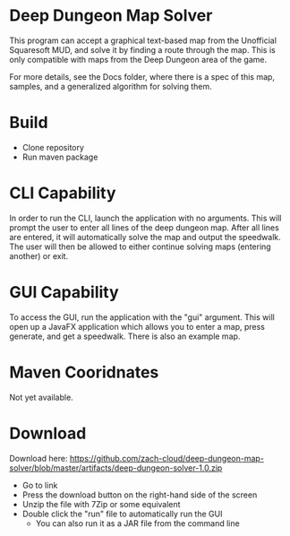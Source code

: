 # Deep Dungeon Map Solver

This program can accept a graphical text-based map from the Unofficial Squaresoft MUD,
and solve it by finding a route through the map. This is only compatible with maps 
from the Deep Dungeon area of the game.

For more details, see the Docs folder, where there is a spec of this map, samples,
 and a generalized algorithm for solving them.

# Build

- Clone repository
- Run maven package

# CLI Capability

In order to run the CLI, launch the application with no arguments. This will prompt the
user to enter all lines of the deep dungeon map. After all lines are entered, it will
automatically solve the map and output the speedwalk. The user will then be allowed to either
continue solving maps (entering another) or exit.

# GUI Capability

To access the GUI, run the application with the "gui" argument. This
will open up a JavaFX application which allows you to enter a map,
press generate, and get a speedwalk. There is also an example map.

# Maven Cooridnates

Not yet available.

# Download

Download here: https://github.com/zach-cloud/deep-dungeon-map-solver/blob/master/artifacts/deep-dungeon-solver-1.0.zip

- Go to link
- Press the download button on the right-hand side of the screen
- Unzip the file with 7Zip or some equivalent
- Double click the "run" file to automatically run the GUI
    - You can also run it as a JAR file from the command line